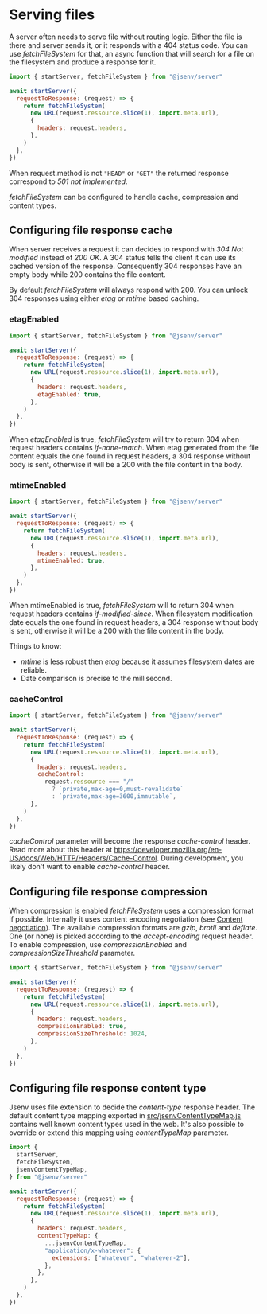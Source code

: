 # Serving files

A server often needs to serve file without routing logic. Either the file is there and server sends it, or it responds with a 404 status code. You can use _fetchFileSystem_ for that, an async function that will search for a file on the filesystem and produce a response for it.

```js
import { startServer, fetchFileSystem } from "@jsenv/server"

await startServer({
  requestToResponse: (request) => {
    return fetchFileSystem(
      new URL(request.ressource.slice(1), import.meta.url),
      {
        headers: request.headers,
      },
    )
  },
})
```

When request.method is not `"HEAD"` or `"GET"` the returned response correspond to _501 not implemented_.

_fetchFileSystem_ can be configured to handle cache, compression and content types.

## Configuring file response cache

When server receives a request it can decides to respond with _304 Not modified_ instead of _200 OK_.
A 304 status tells the client it can use its cached version of the response.
Consequently 304 responses have an empty body while 200 contains the file content.

By default _fetchFileSystem_ will always respond with 200. You can unlock 304 responses using either _etag_ or _mtime_ based caching.

### etagEnabled

```js
import { startServer, fetchFileSystem } from "@jsenv/server"

await startServer({
  requestToResponse: (request) => {
    return fetchFileSystem(
      new URL(request.ressource.slice(1), import.meta.url),
      {
        headers: request.headers,
        etagEnabled: true,
      },
    )
  },
})
```

When _etagEnabled_ is true, _fetchFileSystem_ will try to return 304 when request headers contains _if-none-match_.
When etag generated from the file content equals the one found in request headers, a 304 response without body is sent, otherwise it will be a 200 with the file content in the body.

### mtimeEnabled

```js
import { startServer, fetchFileSystem } from "@jsenv/server"

await startServer({
  requestToResponse: (request) => {
    return fetchFileSystem(
      new URL(request.ressource.slice(1), import.meta.url),
      {
        headers: request.headers,
        mtimeEnabled: true,
      },
    )
  },
})
```

When mtimeEnabled is true, _fetchFileSystem_ will to return 304 when request headers contains _if-modified-since_.
When filesystem modification date equals the one found in request headers, a 304 response without body is sent, otherwise it will be a 200 with the file content in the body.

Things to know:

- _mtime_ is less robust then _etag_ because it assumes filesystem dates are reliable.
- Date comparison is precise to the millisecond.

### cacheControl

```js
import { startServer, fetchFileSystem } from "@jsenv/server"

await startServer({
  requestToResponse: (request) => {
    return fetchFileSystem(
      new URL(request.ressource.slice(1), import.meta.url),
      {
        headers: request.headers,
        cacheControl:
          request.ressource === "/"
            ? `private,max-age=0,must-revalidate`
            : `private,max-age=3600,immutable`,
      },
    )
  },
})
```

_cacheControl_ parameter will become the response _cache-control_ header.
Read more about this header at https://developer.mozilla.org/en-US/docs/Web/HTTP/Headers/Cache-Control.
During development, you likely don't want to enable _cache-control_ header.

## Configuring file response compression

When compression is enabled _fetchFileSystem_ uses a compression format if possible.
Internally it uses content encoding negotiation (see [Content negotiation](../content_negotiation/content_negotiation.md#content-negotiation)).
The available compression formats are _gzip_, _brotli_ and _deflate_. One (or none) is picked according to the _accept-encoding_ request header.
To enable compression, use _compressionEnabled_ and _compressionSizeThreshold_ parameter.

```js
import { startServer, fetchFileSystem } from "@jsenv/server"

await startServer({
  requestToResponse: (request) => {
    return fetchFileSystem(
      new URL(request.ressource.slice(1), import.meta.url),
      {
        headers: request.headers,
        compressionEnabled: true,
        compressionSizeThreshold: 1024,
      },
    )
  },
})
```

## Configuring file response content type

Jsenv uses file extension to decide the _content-type_ response header.
The default content type mapping exported in [src/jsenvContentTypeMap.js](../../src/jsenvContentTypeMap.js) contains well known content types used in the web.
It's also possible to override or extend this mapping using _contentTypeMap_ parameter.

```js
import {
  startServer,
  fetchFileSystem,
  jsenvContentTypeMap,
} from "@jsenv/server"

await startServer({
  requestToResponse: (request) => {
    return fetchFileSystem(
      new URL(request.ressource.slice(1), import.meta.url),
      {
        headers: request.headers,
        contentTypeMap: {
          ...jsenvContentTypeMap,
          "application/x-whatever": {
            extensions: ["whatever", "whatever-2"],
          },
        },
      },
    )
  },
})
```
